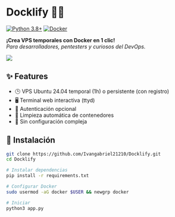# Docklify 🐳🚀

[![Python 3.8+](https://img.shields.io/badge/Python-3.8%2B-blue?logo=python)](https://python.org)
[![Docker](https://img.shields.io/badge/Docker-24.0%2B-blue?logo=docker)](https://docker.com)

**¡Crea VPS temporales con Docker en 1 clic!**  
*Para desarrolladores, pentesters y curiosos del DevOps.*

![](static/screenshot.png)

## ✨ Features
- 🕒 VPS Ubuntu 24.04 temporal (1h) o persistente (con registro)
- 🖥️ Terminal web interactiva (ttyd)
- 🔐 Autenticación opcional
- 🧹 Limpieza automática de contenedores
- 🚫 Sin configuración compleja

## 🚀 Instalación
```bash
git clone https://github.com/Ivangabriel21210/Docklify.git
cd Docklify

# Instalar dependencias
pip install -r requirements.txt

# Configurar Docker
sudo usermod -aG docker $USER && newgrp docker

# Iniciar
python3 app.py
